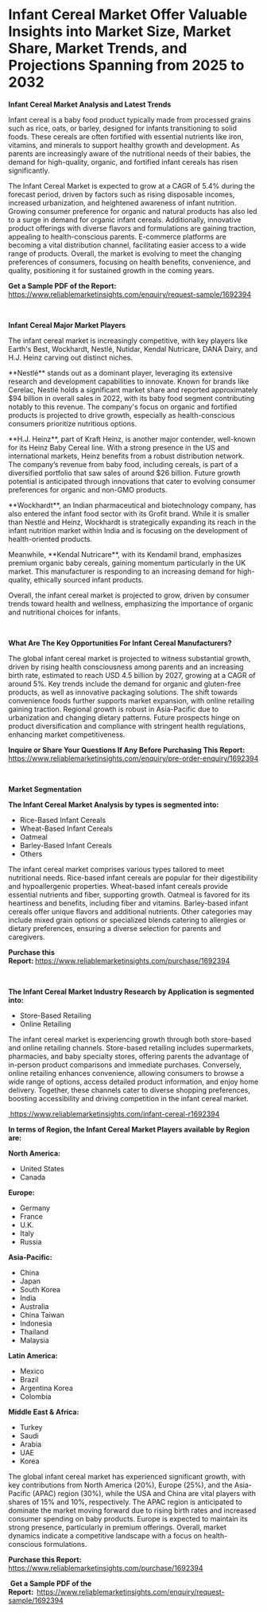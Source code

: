 <p><h1>Infant Cereal Market Offer Valuable Insights into Market Size, Market Share, Market Trends, and Projections Spanning from 2025 to 2032</h1></p><p><strong>Infant Cereal Market Analysis and Latest Trends</strong></p>
<p><p>Infant cereal is a baby food product typically made from processed grains such as rice, oats, or barley, designed for infants transitioning to solid foods. These cereals are often fortified with essential nutrients like iron, vitamins, and minerals to support healthy growth and development. As parents are increasingly aware of the nutritional needs of their babies, the demand for high-quality, organic, and fortified infant cereals has risen significantly.</p><p>The Infant Cereal Market is expected to grow at a CAGR of 5.4% during the forecast period, driven by factors such as rising disposable incomes, increased urbanization, and heightened awareness of infant nutrition. Growing consumer preference for organic and natural products has also led to a surge in demand for organic infant cereals. Additionally, innovative product offerings with diverse flavors and formulations are gaining traction, appealing to health-conscious parents. E-commerce platforms are becoming a vital distribution channel, facilitating easier access to a wide range of products. Overall, the market is evolving to meet the changing preferences of consumers, focusing on health benefits, convenience, and quality, positioning it for sustained growth in the coming years.</p></p>
<p><strong>Get a Sample PDF of the Report:&nbsp;</strong> <a href="https://www.reliablemarketinsights.com/enquiry/request-sample/1692394?utm_campaign=3359&utm_medium=2&utm_source=Github&utm_content=ia&utm_term=16042025&utm_id=infant-cereal">https://www.reliablemarketinsights.com/enquiry/request-sample/1692394</a></p>
<p>&nbsp;</p>
<p><strong>Infant Cereal Major Market Players</strong></p>
<p><p>The infant cereal market is increasingly competitive, with key players like Earth's Best, Wockhardt, Nestlé, Nutidar, Kendal Nutricare, DANA Dairy, and H.J. Heinz carving out distinct niches.</p><p>**Nestlé** stands out as a dominant player, leveraging its extensive research and development capabilities to innovate. Known for brands like Cerelac, Nestlé holds a significant market share and reported approximately $94 billion in overall sales in 2022, with its baby food segment contributing notably to this revenue. The company's focus on organic and fortified products is projected to drive growth, especially as health-conscious consumers prioritize nutritious options.</p><p>**H.J. Heinz**, part of Kraft Heinz, is another major contender, well-known for its Heinz Baby Cereal line. With a strong presence in the US and international markets, Heinz benefits from a robust distribution network. The company’s revenue from baby food, including cereals, is part of a diversified portfolio that saw sales of around $26 billion. Future growth potential is anticipated through innovations that cater to evolving consumer preferences for organic and non-GMO products.</p><p>**Wockhardt**, an Indian pharmaceutical and biotechnology company, has also entered the infant food sector with its Grofit brand. While it is smaller than Nestlé and Heinz, Wockhardt is strategically expanding its reach in the infant nutrition market within India and is focusing on the development of health-oriented products. </p><p>Meanwhile, **Kendal Nutricare**, with its Kendamil brand, emphasizes premium organic baby cereals, gaining momentum particularly in the UK market. This manufacturer is responding to an increasing demand for high-quality, ethically sourced infant products.</p><p>Overall, the infant cereal market is projected to grow, driven by consumer trends toward health and wellness, emphasizing the importance of organic and nutritional choices for infants.</p></p>
<p>&nbsp;</p>
<p><strong>What Are The Key Opportunities For Infant Cereal Manufacturers?</strong></p>
<p><p>The global infant cereal market is projected to witness substantial growth, driven by rising health consciousness among parents and an increasing birth rate, estimated to reach USD 4.5 billion by 2027, growing at a CAGR of around 5%. Key trends include the demand for organic and gluten-free products, as well as innovative packaging solutions. The shift towards convenience foods further supports market expansion, with online retailing gaining traction. Regional growth is robust in Asia-Pacific due to urbanization and changing dietary patterns. Future prospects hinge on product diversification and compliance with stringent health regulations, enhancing market competitiveness.</p></p>
<p><strong>Inquire or Share Your Questions If Any Before Purchasing This Report:</strong> <a href="https://www.reliablemarketinsights.com/enquiry/pre-order-enquiry/1692394?utm_campaign=3359&utm_medium=2&utm_source=Github&utm_content=ia&utm_term=16042025&utm_id=infant-cereal">https://www.reliablemarketinsights.com/enquiry/pre-order-enquiry/1692394</a></p>
<p>&nbsp;</p>
<p><strong>Market Segmentation</strong></p>
<p><strong>The Infant Cereal Market Analysis by types is segmented into:</strong></p>
<p><ul><li>Rice-Based Infant Cereals</li><li>Wheat-Based Infant Cereals</li><li>Oatmeal</li><li>Barley-Based Infant Cereals</li><li>Others</li></ul></p>
<p><p>The infant cereal market comprises various types tailored to meet nutritional needs. Rice-based infant cereals are popular for their digestibility and hypoallergenic properties. Wheat-based infant cereals provide essential nutrients and fiber, supporting growth. Oatmeal is favored for its heartiness and benefits, including fiber and vitamins. Barley-based infant cereals offer unique flavors and additional nutrients. Other categories may include mixed grain options or specialized blends catering to allergies or dietary preferences, ensuring a diverse selection for parents and caregivers.</p></p>
<p><strong>Purchase this Report:&nbsp;</strong><a href="https://www.reliablemarketinsights.com/purchase/1692394?utm_campaign=3359&utm_medium=2&utm_source=Github&utm_content=ia&utm_term=16042025&utm_id=infant-cereal">https://www.reliablemarketinsights.com/purchase/1692394</a></p>
<p>&nbsp;</p>
<p><strong>The Infant Cereal Market Industry Research by Application is segmented into:</strong></p>
<p><ul><li>Store-Based Retailing</li><li>Online Retailing</li></ul></p>
<p><p>The infant cereal market is experiencing growth through both store-based and online retailing channels. Store-based retailing includes supermarkets, pharmacies, and baby specialty stores, offering parents the advantage of in-person product comparisons and immediate purchases. Conversely, online retailing enhances convenience, allowing consumers to browse a wide range of options, access detailed product information, and enjoy home delivery. Together, these channels cater to diverse shopping preferences, boosting accessibility and driving competition in the infant cereal market.</p></p>
<p><a href="https://www.reliablemarketinsights.com/infant-cereal-r1692394?utm_campaign=3359&utm_medium=2&utm_source=Github&utm_content=ia&utm_term=16042025&utm_id=infant-cereal">&nbsp;https://www.reliablemarketinsights.com/infant-cereal-r1692394</a></p>
<p><strong>In terms of Region, the Infant Cereal Market Players available by Region are:</strong></p>
<p>
    <p> <strong> North America: </strong>
        <ul>
            <li>United States</li>
            <li>Canada</li>
        </ul>
        </p> 
    <p> <strong> Europe: </strong>
        <ul>
            <li>Germany</li>
            <li>France</li>
            <li>U.K.</li>
            <li>Italy</li>
            <li>Russia</li>
        </ul>
        </p> 
    <p> <strong> Asia-Pacific: </strong>
        <ul>
            <li>China</li>
            <li>Japan</li>
            <li>South Korea</li>
            <li>India</li>
            <li>Australia</li>
            <li>China Taiwan</li>
            <li>Indonesia</li>
            <li>Thailand</li>
            <li>Malaysia</li>
        </ul>
        </p> 
    <p> <strong> Latin America: </strong>
        <ul>
            <li>Mexico</li>
            <li>Brazil</li>
            <li>Argentina Korea</li>
            <li>Colombia</li>
        </ul>
        </p> 
    <p> <strong> Middle East & Africa: </strong>
        <ul>
            <li>Turkey</li>
            <li>Saudi</li>
            <li>Arabia</li>
            <li>UAE</li>
            <li>Korea</li>
        </ul>
    </p>
    </p>
<p><p>The global infant cereal market has experienced significant growth, with key contributions from North America (20%), Europe (25%), and the Asia-Pacific (APAC) region (30%), while the USA and China are vital players with shares of 15% and 10%, respectively. The APAC region is anticipated to dominate the market moving forward due to rising birth rates and increased consumer spending on baby products. Europe is expected to maintain its strong presence, particularly in premium offerings. Overall, market dynamics indicate a competitive landscape with a focus on health-conscious formulations.</p></p>
<p><strong>Purchase this Report: </strong><a href="https://www.reliablemarketinsights.com/purchase/1692394?utm_campaign=3359&utm_medium=2&utm_source=Github&utm_content=ia&utm_term=16042025&utm_id=infant-cereal">https://www.reliablemarketinsights.com/purchase/1692394</a></p>
<p>&nbsp;<strong>Get a Sample PDF of the Report:&nbsp;&nbsp;</strong><a href="https://www.reliablemarketinsights.com/enquiry/request-sample/1692394?utm_campaign=3359&utm_medium=2&utm_source=Github&utm_content=ia&utm_term=16042025&utm_id=infant-cereal">https://www.reliablemarketinsights.com/enquiry/request-sample/1692394</a></p>
<p><strong></strong></p>
<p><p></p><p></p><p></p></p>